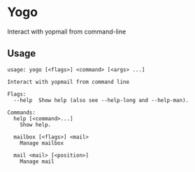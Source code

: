 # Yogo #

Interact with yopmail from command-line

## Usage ##

```
usage: yogo [<flags>] <command> [<args> ...]

Interact with yopmail from command line

Flags:
  --help  Show help (also see --help-long and --help-man).

Commands:
  help [<command>...]
    Show help.

  mailbox [<flags>] <mail>
    Manage mailbox

  mail <mail> [<position>]
    Manage mail

```
